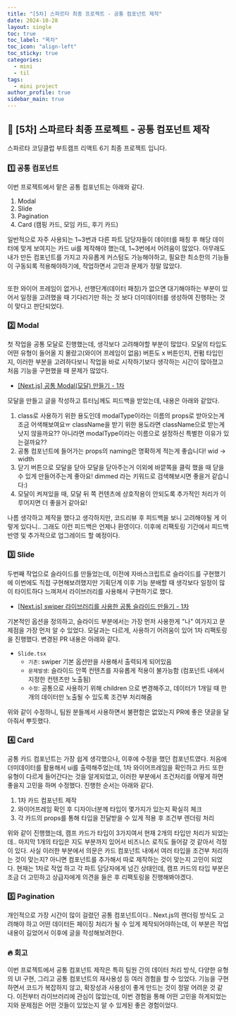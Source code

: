 ```yaml
---
title: "[5차] 스파르타 최종 프로젝트 - 공통 컴포넌트 제작"
date: 2024-10-28
layout: single
toc: true
toc_label: "목차"
toc_icon: "align-left"
toc_sticky: true
categories:
  - mini
  - til
tags:
  - mini project
author_profile: true
sidebar_main: true
---
```


## :ledger: [5차] 스파르타 최종 프로젝트 - 공통 컴포넌트 제작

스파르타 코딩클럽 부트캠프 리액트 6기 최종 프로젝트 입니다.

### :one: 공통 컴포넌트

이번 프로젝트에서 맡은 공통 컴포넌트는 아래와 같다.

1. Modal
2. Slide
3. Pagination
4. Card (캠핑 카드, 모임 카드, 후기 카드)

일반적으로 자주 사용되는 1~3번과 다른 파트 담당자들이 데이터를 패칭 후 해당 데이터에 맞게 보여지는 카드 ui를 제작해야 했는데, 1~3번에서 어려움이 많았다. 아무래도 내가 만든 컴포넌트를 가지고 자유롭게 커스텀도 가능해야하고, 필요한 최소한의 기능들이 구동되록 적용해야하기에, 작업하면서 고민과 문제가 정말 많았다.<br/><br/>

또한 와이어 프레임이 없거나, 선행단계(데이터 패칭)가 없으면 대기해야하는 부분이 있어서 일정을 고려했을 때 기다리기만 하는 것 보다 더미데이터를 생성하여 진행하는 것이 맞다고 판단되었다.

### :two: Modal

첫 작업을 공통 모달로 진행했는데, 생각보다 고려해야할 부분이 많았다. 모달의 타입도 어떤 유형이 들어올 지 몰랐고(와이어 프레임이 없음) 버튼도 x 버튼인지, 컨펌 타입인지, 이러한 부분을 고려하다보니 작업을 바로 시작하기보다 생각하는 시간이 많아졌고 처음 기능을 구현했을 때 문제가 많았다.

- [[Next.js] 공통 Modal(모달) 만들기 - 1차](https://rarrit.github.io/til/next/supabase/nj27-next-modal/)

모달을 만들고 글을 작성하고 튜터님께도 피드백을 받았는데, 내용은 아래와 같았다.

1. class로 사용하기 위한 용도인데 modalType이라는 이름의 props로 받아오는게 조금 어색해보여요ㅠ className을 받기 위한 용도라면 className으로 받는게 낫지 않을까요?? 아니라면 modalType이라는 이름으로 설정하신 특별한 이유가 있는걸까요??
2. 공통 컴포넌트에 들어가는 props의 naming은 명확하게 적는게 좋습니다! wid -> width
3. 닫기 버튼으로 모달을 닫아 모달을 닫아주는거 이외에 바깥쪽을 클릭 했을 때 닫을 수 있게 만들어주는게 좋아요! dimmed 라는 키워드로 검색해보시면 좋을거 같습니다:)
4. 모달이 켜져있을 때, 모달 뒤 쪽 컨텐츠에 상호작용이 안되도록 추가적인 처리가 이루어지면 더 좋을거 같아요!

나름 생각하고 제작을 했다고 생각하지만, 코드리뷰 후 피드백을 보니 고려해야될 게 이렇게 있다니.. 그래도 이런 피드백은 언제나 환영이다. 이후에 리팩토링 기간에서 피드백 반영 및 추가적으로 업그레이드 할 예정이다.

### :three: Slide

두번째 작업으로 슬라이드를 만들었는데, 이전에 자바스크립트로 슬라이드를 구현했기에 이번에도 직접 구현해보려했지만 기획단계 이후 기능 분배할 때 생각보다 일정이 많이 타이트하다 느껴져서 라이브러리를 사용해서 구현하기로 했다.

- [[Next.js] swiper 라이브러리를 사용한 공통 슬라이드 만들기 - 1차](https://rarrit.github.io/til/next/lib/nj-swiper-slide1/)

기본적인 옵션을 정의하고, 슬라이드 부분에서는 가장 먼저 사용한게 "나" 여가지고 문제점을 가장 먼저 알 수 있었다. 모달과는 다르게, 사용하기 어려움이 있어 1차 리팩토링을 진행했다. 변경된 PR 내용은 아래와 같다.

- `Slide.tsx`
  - `기존`: swiper 기본 옵션만을 사용해서 출력되게 되어있음
  - `문제발생`: 슬라이드 안쪽 컨텐츠를 자유롭게 적용이 불가능함 (컴포넌트 내에서 지정한 컨텐츠만 노출됨)
  - `수정`: 공통으로 사용하기 위해 children 으로 변경해주고, 데이터가 1개일 때 한개의 데이터만 노출될 수 있도록 조건부 처리해줌

위와 같이 수정하니, 팀원 분들께서 사용하면서 불편함은 없었는지 PR에 좋은 댓글을 달아줘서 뿌듯했다.

### :four: Card

공통 카드 컴포넌트는 가장 쉽게 생각했으나, 이후에 수정을 했던 컴포넌트였다. 처음에 더미데이터를 활용해서 ui를 출력해주었는데, 1차 와이어프레임을 확인하고 카드 또한 유형이 다르게 들어간다는 것을 알게되었고, 이러한 부분에서 조건처리를 어떻게 하면 좋을지 고민을 하며 수정했다. 진행한 순서는 아래와 같다.

1. 1차 카드 컴포넌트 제작
2. 와이어프레임 확인 후 디자이너분께 타입이 몇가지가 있는지 확실히 체크
3. 각 카드의 props를 통해 타입을 전달받을 수 있게 적용 후 조건부 렌더링 처리

위와 같이 진행했는데, 캠프 카드가 타입이 3가지여서 현재 2개의 타입만 처리가 되었는데.. 마지막 1개의 타입은 지도 부분까지 있어서 비즈니스 로직도 들어갈 것 같아서 걱정이 있다. 사실 이러한 부분에서 의문은 카드 컴포넌트 내에서 여러 타입을 조건부 처리하는 것이 맞는지? 아니면 컴포넌트를 추가해서 따로 제작하는 것이 맞는지 고민이 되었다. 현재는 1차로 작업 하고 각 파트 담당자에게 넘긴 상태인데, 캠프 카드의 타입 부분은 조금 더 고민하고 상급자에게 의견을 들은 후 리팩토링을 진행해봐야겠다.

### :five: Pagination

개인적으로 가장 시간이 많이 걸렸던 공통 컴포넌트이다.. Next.js의 렌더링 방식도 고려해야 하고 어떤 데이터든 페이징 처리가 될 수 있게 제작되어야하는데, 이 부분은 작업 내용이 길었어서 이후에 글을 작성해보려한다.

### :fire: 회고

이번 프로젝트에서 공통 컴포넌트 제작은 특히 팀원 간의 데이터 처리 방식, 다양한 유형의 UI 구현, 그리고 공통 컴포넌트의 재사용성 등 여러 경험을 할 수 있었다. 기능을 구현하면서 코드가 복잡하지 않고, 확장성과 사용성이 좋게 만드는 것이 정말 어려운 것 같다. 이전부터 라이브러리에 관심이 많았는데, 이번 경험을 통해 어떤 고민을 하게되었는지와 문제점은 어떤 것들이 있었는지 알 수 있게된 좋은 경험이었다.

